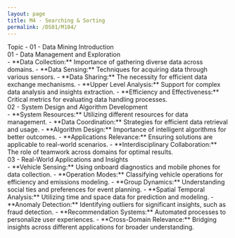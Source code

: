 ```yaml
---
layout: page
title: M4 - Searching & Sorting
permalink: /DS01/M104/
---
```


<div class="row"><div class="btn topic">Topic - 01 - Data Mining Introduction</div></div>
<div class="row"><div class="btn text" markdown="1">

<div class="btn name">01 - Data Management and Exploration</div>
- **Data Collection:** Importance of gathering diverse data across domains.  
- **Data Sensing:** Techniques for acquiring data through various sensors.  
- **Data Sharing:** The necessity for efficient data exchange mechanisms.  
- **Upper Level Analysis:** Support for complex data analysis and insights extraction.  
- **Efficiency and Effectiveness:** Critical metrics for evaluating data handling processes.  

<div class="btn name">02 - System Design and Algorithm Development</div>
- **System Resources:** Utilizing different resources for data management.  
- **Data Coordination:** Strategies for efficient data retrieval and usage.  
- **Algorithm Design:** Importance of intelligent algorithms for better outcomes.  
- **Applications Relevance:** Ensuring solutions are applicable to real-world scenarios.  
- **Interdisciplinary Collaboration:** The role of teamwork across domains for optimal results.

<div class="btn name">03 - Real-World Applications and Insights</div>
- **Vehicle Sensing:** Using onboard diagnostics and mobile phones for data collection.  
- **Operation Modes:** Classifying vehicle operations for efficiency and emissions modeling.  
- **Group Dynamics:** Understanding social ties and preferences for event planning.  
- **Spatial Temporal Analysis:** Utilizing time and space data for prediction and modeling.  
- **Anomaly Detection:** Identifying outliers for significant insights, such as fraud detection.  
- **Recommendation Systems:** Automated processes to personalize user experiences.  
- **Cross-Domain Relevance:** Bridging insights across different applications for broader understanding.
</div></div>
